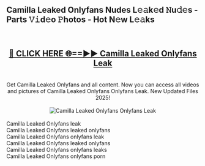 <h2>Camilla Leaked Onlyfans Nudes L𝚎𝚊k𝚎d 𝙽u𝚍𝚎s - Parts 𝚅𝚒d𝚎o 𝙿hotos - Hot N𝚎w L𝚎𝚊ks</h2>
<br>
<div align="center">
<h2><a href="https://213.232.235.80/live/video.php?q=camilla-leaked-onlyfans" rel="nofollow">🔴 CLICK HERE 🌐==►► Camilla Leaked Onlyfans Leak</a></h2>
<br>
Get Camilla Leaked Onlyfans and all content. Now you can access all videos and pictures of Camilla Leaked Onlyfans Onlyfans Leak. New Updated Files 2025!
<br>
<br>
<a href="https://213.232.235.80/live/video.php?q=camilla-leaked-onlyfans" rel="nofollow" data-target="animated-image.originalLink"><img src="https://i.imgur.com/1EjSzPs.png" alt="Camilla Leaked Onlyfans Onlyfans Leak" style="max-width: 100%; display: inline-block;" data-target="animated-image.originalImage"></a>
</div>
<br>
Camilla Leaked Onlyfans leak<br>
Camilla Leaked Onlyfans leaked onlyfans<br>
Camilla Leaked Onlyfans onlyfans leak<br>
Camilla Leaked Onlyfans leaked onlyfans<br>
Camilla Leaked Onlyfans onlyfans leaks<br>
Camilla Leaked Onlyfans onlyfans porn
